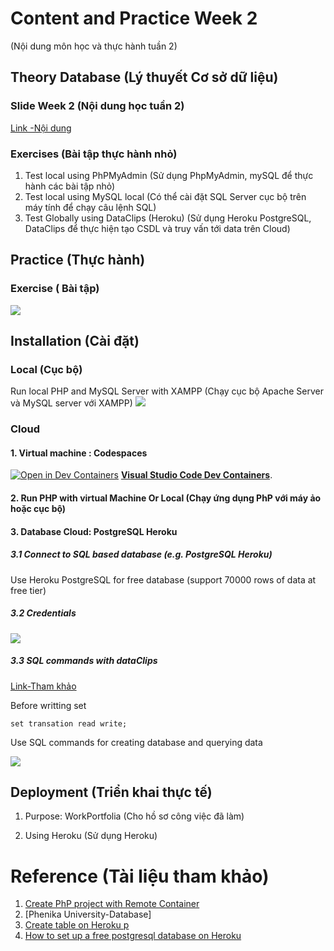 # Content and Practice Week 2
(Nội dung môn học và thực hành tuần 2)


## Theory Database (Lý thuyết Cơ sở dữ liệu)

### Slide Week 2 (Nội dung học tuần 2)

[Link -Nội dung](https://nglthu.github.io/Database/Slide/LTWebAd_02_PHP-MySQL_LTN.pdf)

### Exercises (Bài tập thực hành nhỏ)

1. Test local using PhPMyAdmin (Sử dụng PhpMyAdmin, mySQL để thực hành các bài tập nhỏ)
2. Test local using MySQL local (Có thể cài đặt SQL Server cục bộ trên máy tính để chạy câu lệnh SQL)
3. Test Globally using DataClips (Heroku) (Sử dụng Heroku PostgreSQL, DataClips để thực hiện tạo CSDL và truy vấn tới data trên Cloud)

## Practice (Thực hành)

### Exercise ( Bài tập)
  

<img src="https://nglthu.github.io/Database/img/Baitap.png">


## Installation (Cài đặt)

### Local (Cục bộ)

Run local PHP and MySQL Server with XAMPP (Chạy cục bộ Apache Server và MySQL server với XAMPP)
<img src="https://nglthu.github.io/Database/img/XAMPP.png">

### Cloud 

#### 1. Virtual machine : Codespaces
   [![Open in Dev Containers](https://img.shields.io/static/v1?label=Dev%20Containers&message=Open&color=blue&logo=visualstudiocode)](https://vscode.dev/redirect?url=vscode://ms-vscode-remote.remote-containers/cloneInVolume?url=https://github.com/microsoft/vscode-remote-try-php)
**[Visual Studio Code Dev Containers](https://aka.ms/vscode-remote/containers)**.

#### 2. Run PHP with virtual Machine Or Local (Chạy ứng dụng PhP với máy ảo hoặc cục bộ)

#### 3. Database Cloud: PostgreSQL Heroku

##### 3.1 Connect to SQL based database (e.g. PostgreSQL Heroku)
Use Heroku PostgreSQL for free database (support 70000 rows of data at free tier)

##### 3.2 Credentials

<img src="https://nglthu.github.io/Database/img/accessInfo.png">

##### 3.3 SQL commands with dataClips

[Link-Tham khảo](https://dev.to/danielmabadeje/how-to-create-tables-on-heroku-postgresql-1n42)

Before writting set
```
set transation read write;
```
Use SQL commands for creating database and querying data

<img src="https://nglthu.github.io/Database/img/table_query.png">

## Deployment (Triển khai thực tế)

1. Purpose: WorkPortfolia (Cho hồ sơ công việc đã làm)

2. Using Heroku (Sử dụng Heroku)

# Reference (Tài liệu tham khảo)

1. [Create PhP project with Remote Container](https://vscode.dev/redirect?url=vscode://ms-vscode-remote.remote-containers/cloneInVolume?url=https://github.com/microsoft/vscode-remote-try-php)
2. [Phenika University-Database]
3. [Create table on Heroku p](https://dev.to/danielmabadeje/how-to-create-tables-on-heroku-postgresql-1n42)
4. [How to set up a free postgresql database on Heroku](https://dev.to/prisma/how-to-setup-a-free-postgresql-database-on-heroku-1dc1)





